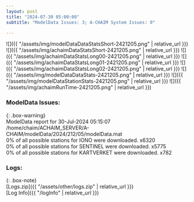 ```yaml
---
layout: post
title: "2024-07-30 05:00:00"
subtitle: "ModelData Issues: 3; A-CHAIM System Issues: 0"

---
```


![]({{ "/assets/img/modelDataDataStatsShort-2421205.png" | relative_url }})
![]({{ "/assets/img/achaimDataStatsShort-2421205.png" | relative_url }})
![]({{ "/assets/img/achaimDataStatsLong00-2421205.png" | relative_url }})
![]({{ "/assets/img/achaimDataStatsLong01-2421205.png" | relative_url }})
![]({{ "/assets/img/achaimDataStatsLong02-2421205.png" | relative_url }})
![]({{ "/assets/img/modelDataDataStats-2421205.png" | relative_url }})
![]({{ "/assets/img/modelDataStationStats-2421205.png" | relative_url }})
![]({{ "/assets/img/achaimRunTime-2421205.png" | relative_url }})


### ModelData Issues:  
  
{: .box-warning}  
 ModelData report for 30-Jul-2024 05:15:07   
 /home/chaim/ACHAIM_SERVER/A-CHAIM/modelData/2024/212/05/modelData.mat   
 0% of all possible stations for IONO were downloaded. x6320   
 0% of all possible stations for SENTINEL were downloaded. x5775   
 0% of all possible stations for KARTVERKET were downloaded. x782   
  


### Logs:  
  
{: .box-note}  
[Logs.zip]({{ "/assets/other/logs.zip" | relative_url }})  
[Log Info]({{ "/logInfo" | relative_url }})  
